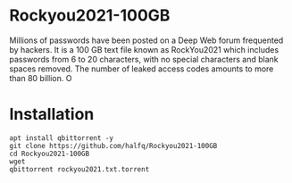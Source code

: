 # Rockyou2021-100GB
Millions of passwords have been posted on a Deep Web forum frequented by hackers. It is a 100 GB text file known as RockYou2021 which includes passwords from 6 to 20 characters, with no special characters and blank spaces removed. The number of leaked access codes amounts to more than 80 billion. O

# Installation
```
apt install qbittorrent -y
git clone https://github.com/halfq/Rockyou2021-100GB
cd Rockyou2021-100GB
wget
qbittorrent rockyou2021.txt.torrent
```
